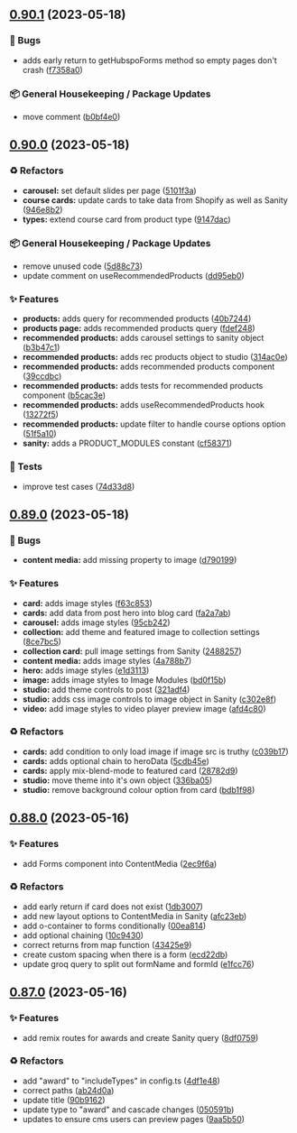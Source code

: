 ## [0.90.1](https://github.com/Open-Study-College/osc/compare/v0.90.0...v0.90.1) (2023-05-18)


### 🐛 Bugs

* adds early return to getHubspoForms method so empty pages don't crash ([f7358a0](https://github.com/Open-Study-College/osc/commit/f7358a062722307ad829e68731c8f42de74fed6d))


### 📦 General Housekeeping / Package Updates

* move comment ([b0bf4e0](https://github.com/Open-Study-College/osc/commit/b0bf4e0591e32a2ffe4a01641769c8b1012d97fd))

## [0.90.0](https://github.com/Open-Study-College/osc/compare/v0.89.0...v0.90.0) (2023-05-18)


### ♻️ Refactors

* **carousel:** set default slides per page ([5101f3a](https://github.com/Open-Study-College/osc/commit/5101f3adcf0ccf4a09b1149dfa55a48f6bcac58d))
* **course cards:** update cards to take data from Shopify as well as Sanity ([946e8b2](https://github.com/Open-Study-College/osc/commit/946e8b22db842eaaba25c7ccebe4e142d4410916))
* **types:** extend course card from product type ([9147dac](https://github.com/Open-Study-College/osc/commit/9147dac1fbe38c0d19ab858b5d8ef5211f4634b6))


### 📦 General Housekeeping / Package Updates

* remove unused code ([5d88c73](https://github.com/Open-Study-College/osc/commit/5d88c7332161617647f3e3050d625807c0d75e06))
* update comment on useRecommendedProducts ([dd95eb0](https://github.com/Open-Study-College/osc/commit/dd95eb0a4ea6dedaba0594c341a2032e11b863d1))


### ✨ Features

* **products:** adds query for recommended products ([40b7244](https://github.com/Open-Study-College/osc/commit/40b7244ef0274af076b205443a7798564209af22))
* **products page:** adds recommended products query ([fdef248](https://github.com/Open-Study-College/osc/commit/fdef2487e0a2bab1f5c90e1da53b55386de73e6f))
* **recommended products:** adds carousel settings to sanity object ([b3b47c1](https://github.com/Open-Study-College/osc/commit/b3b47c1ce855172cf1dd0d8926f1516e58388a4f))
* **recommended products:** adds rec products object to studio ([314ac0e](https://github.com/Open-Study-College/osc/commit/314ac0ea9c928d4e65c58031cc613c739fecf949))
* **recommended products:** adds recommended products component ([39ccdbc](https://github.com/Open-Study-College/osc/commit/39ccdbcde308a115b21ca591322fcd41ebd57b27))
* **recommended products:** adds tests for recommended products component ([b5cac3e](https://github.com/Open-Study-College/osc/commit/b5cac3ec321250a2c373f1978611380c871cd0b7))
* **recommended products:** adds useRecommendedProducts hook ([13272f5](https://github.com/Open-Study-College/osc/commit/13272f577305605616b58fd2e08ad142e30476c9))
* **recommended products:** update filter to handle course options option ([51f5a10](https://github.com/Open-Study-College/osc/commit/51f5a109577ff0d0c12e31048cb31cfc4f4809f1))
* **sanity:** adds a PRODUCT_MODULES constant ([cf58371](https://github.com/Open-Study-College/osc/commit/cf5837196edbcf294c380953ba7d5dcc8f7ca515))


### 🧪 Tests

* improve test cases ([74d33d8](https://github.com/Open-Study-College/osc/commit/74d33d8bced6a5fe8f39a8761983650dc47a0b8f))

## [0.89.0](https://github.com/Open-Study-College/osc/compare/v0.88.0...v0.89.0) (2023-05-18)


### 🐛 Bugs

* **content media:** add missing property to image ([d790199](https://github.com/Open-Study-College/osc/commit/d790199f9bf95cf4d8bd32d4d9b094eba07a8af5))


### ✨ Features

* **card:** adds image styles ([f63c853](https://github.com/Open-Study-College/osc/commit/f63c8535f0054e4e761d266397570c3efe0dbc50))
* **cards:** add data from post hero into blog card ([fa2a7ab](https://github.com/Open-Study-College/osc/commit/fa2a7ab8d9376731b084dc7c7b0ded128fccc5fa))
* **carousel:** adds image styles ([95cb242](https://github.com/Open-Study-College/osc/commit/95cb2423b29f3c2fd18b883153a68197ac03b454))
* **collection:** add theme and featured image to collection settings ([8ce7bc5](https://github.com/Open-Study-College/osc/commit/8ce7bc527c60721ba435c630bc1ec247b7316276))
* **collection card:** pull image settings from Sanity ([2488257](https://github.com/Open-Study-College/osc/commit/24882572c1c0bcb596af5e1241ebb71530e60951))
* **content media:** adds image styles ([4a788b7](https://github.com/Open-Study-College/osc/commit/4a788b754ed8cb0bbb489cdfd5d00b85c469f8dd))
* **hero:** adds image styles ([e1d3113](https://github.com/Open-Study-College/osc/commit/e1d311336281b75c2b0c628594120be7cc8063d7))
* **image:** adds image styles to Image Modules ([bd0f15b](https://github.com/Open-Study-College/osc/commit/bd0f15bc4535faf900a1cff53ff32938c89de049))
* **studio:** add theme controls to post ([321adf4](https://github.com/Open-Study-College/osc/commit/321adf42108b4d53b1327187482648ff0722092b))
* **studio:** adds css image controls to image object in Sanity ([c302e8f](https://github.com/Open-Study-College/osc/commit/c302e8fc72b9972813ffaeb5c63c35c329a4e83f))
* **video:** add image styles to video player preview image ([afd4c80](https://github.com/Open-Study-College/osc/commit/afd4c80472f5e334f96afab80bb9704e912cd569))


### ♻️ Refactors

* **cards:** add condition to only load image if image src is truthy ([c039b17](https://github.com/Open-Study-College/osc/commit/c039b17e3fd9943b85376fe762b605ed7f6160f7))
* **cards:** adds optional chain to heroData ([5cdb45e](https://github.com/Open-Study-College/osc/commit/5cdb45e222f607d219866dceb0b1f3c52b51b30e))
* **cards:** apply mix-blend-mode to featured card ([28782d9](https://github.com/Open-Study-College/osc/commit/28782d9818ec2cc15197cfc0d798334e31f209a9))
* **studio:** move theme into it's own object ([336ba05](https://github.com/Open-Study-College/osc/commit/336ba05af483111b2db963e6a3f95a022eaa592c))
* **studio:** remove background colour option from card ([bdb1f98](https://github.com/Open-Study-College/osc/commit/bdb1f985f6c1529f84dab38f1d96ee55ca3a30c3))

## [0.88.0](https://github.com/Open-Study-College/osc/compare/v0.87.0...v0.88.0) (2023-05-16)


### ✨ Features

* add Forms component into ContentMedia ([2ec9f6a](https://github.com/Open-Study-College/osc/commit/2ec9f6aea79945e900ccd17193dfa2460930c864))


### ♻️ Refactors

* add early return if card does not exist ([1db3007](https://github.com/Open-Study-College/osc/commit/1db30071a804ecb5e13a5694d8cd252d81a579d5))
* add new layout options to ContentMedia in Sanity ([afc23eb](https://github.com/Open-Study-College/osc/commit/afc23eb87eceeb980c7aef00176fbe7871503f86))
* add o-container to forms conditionally ([00ea814](https://github.com/Open-Study-College/osc/commit/00ea814341a6b3deb92887307548bc6ba631aea6))
* add optional chaining ([10c9430](https://github.com/Open-Study-College/osc/commit/10c943072eb36b3fdf63c4627b976bbedb722e5e))
* correct returns from map function ([43425e9](https://github.com/Open-Study-College/osc/commit/43425e9ad4b01c7f10723a2650ea9af053dc287f))
* create custom spacing when there is a form ([ecd22db](https://github.com/Open-Study-College/osc/commit/ecd22db26d3999777426090c590cfbed9e3790e6))
* update groq query to split out formName and formId ([e1fcc76](https://github.com/Open-Study-College/osc/commit/e1fcc76c48e0863a43e3d4ba7aed25797352a59d))

## [0.87.0](https://github.com/Open-Study-College/osc/compare/v0.86.4...v0.87.0) (2023-05-16)


### ✨ Features

* add remix routes for awards and create Sanity query ([8df0759](https://github.com/Open-Study-College/osc/commit/8df0759846f240525087f9e7edeb96e089ae2b2f))


### ♻️ Refactors

* add "award" to "includeTypes" in config.ts ([4df1e48](https://github.com/Open-Study-College/osc/commit/4df1e484dcd73ccf3c493fbb9bc08432b8ecf858))
* correct paths ([ab24d0a](https://github.com/Open-Study-College/osc/commit/ab24d0af5cd1af57cb2da86def8e4af5492688bb))
* update title ([90b9162](https://github.com/Open-Study-College/osc/commit/90b91629fd4c67c396dcd74a6f3a38599172cb7f))
* update type to "award" and cascade changes ([050591b](https://github.com/Open-Study-College/osc/commit/050591bae3ff5b27c1735a88a419128c5347fb2f))
* updates to ensure cms users can preview pages ([9aa5b50](https://github.com/Open-Study-College/osc/commit/9aa5b50cc5524dced2002cf546f975c5d027ec0b))

